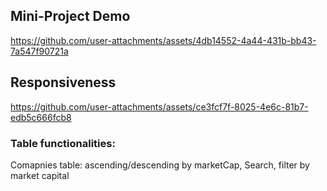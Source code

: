 ## Mini-Project Demo

https://github.com/user-attachments/assets/4db14552-4a44-431b-bb43-7a547f90721a


## Responsiveness

https://github.com/user-attachments/assets/ce3fcf7f-8025-4e6c-81b7-edb5c666fcb8

### Table functionalities:
Comapnies table: ascending/descending by marketCap,
Search, filter by market capital
